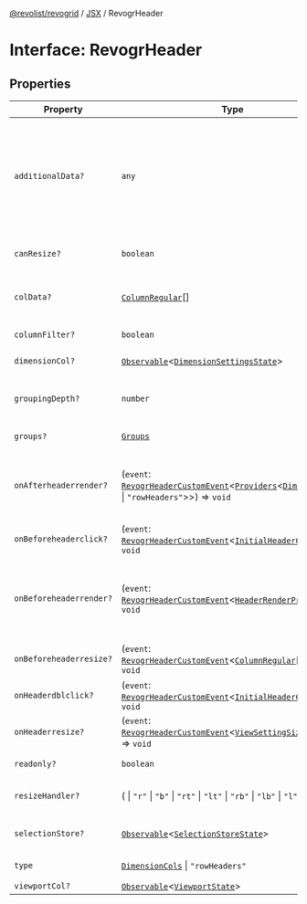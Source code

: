 [@revolist/revogrid](README.md) / [JSX](Namespace.JSX.md) / RevogrHeader

# Interface: RevogrHeader

## Properties

| Property | Type | Description | Defined in |
| ------ | ------ | ------ | ------ |
| `additionalData?` | `any` | Extra properties to pass into header renderer, such as vue or react components to handle parent | [src/components.d.ts:1824](https://github.com/revolist/revogrid/blob/3cf03d1039e53d8581c1791130c13324e129dd40/src/components.d.ts#L1824) |
| `canResize?` | `boolean` | If columns can be resized | [src/components.d.ts:1828](https://github.com/revolist/revogrid/blob/3cf03d1039e53d8581c1791130c13324e129dd40/src/components.d.ts#L1828) |
| `colData?` | [`ColumnRegular`](Interface.ColumnRegular.md)[] | Columns - defines an array of grid columns. | [src/components.d.ts:1832](https://github.com/revolist/revogrid/blob/3cf03d1039e53d8581c1791130c13324e129dd40/src/components.d.ts#L1832) |
| `columnFilter?` | `boolean` | Column filter | [src/components.d.ts:1836](https://github.com/revolist/revogrid/blob/3cf03d1039e53d8581c1791130c13324e129dd40/src/components.d.ts#L1836) |
| `dimensionCol?` | [`Observable`](TypeAlias.Observable.md)\<[`DimensionSettingsState`](Interface.DimensionSettingsState.md)\> | Dimension settings X | [src/components.d.ts:1840](https://github.com/revolist/revogrid/blob/3cf03d1039e53d8581c1791130c13324e129dd40/src/components.d.ts#L1840) |
| `groupingDepth?` | `number` | Grouping depth, how many levels of grouping | [src/components.d.ts:1844](https://github.com/revolist/revogrid/blob/3cf03d1039e53d8581c1791130c13324e129dd40/src/components.d.ts#L1844) |
| `groups?` | [`Groups`](TypeAlias.Groups.md) | Column groups | [src/components.d.ts:1848](https://github.com/revolist/revogrid/blob/3cf03d1039e53d8581c1791130c13324e129dd40/src/components.d.ts#L1848) |
| `onAfterheaderrender?` | (`event`: [`RevogrHeaderCustomEvent`](Interface.RevogrHeaderCustomEvent.md)\<[`Providers`](TypeAlias.Providers.md)\<[`DimensionCols`](TypeAlias.DimensionCols.md) \| `"rowHeaders"`\>\>) => `void` | After all header cells rendered. Finalizes cell rendering. | [src/components.d.ts:1852](https://github.com/revolist/revogrid/blob/3cf03d1039e53d8581c1791130c13324e129dd40/src/components.d.ts#L1852) |
| `onBeforeheaderclick?` | (`event`: [`RevogrHeaderCustomEvent`](Interface.RevogrHeaderCustomEvent.md)\<[`InitialHeaderClick`](TypeAlias.InitialHeaderClick.md)\>) => `void` | On initial header click | [src/components.d.ts:1856](https://github.com/revolist/revogrid/blob/3cf03d1039e53d8581c1791130c13324e129dd40/src/components.d.ts#L1856) |
| `onBeforeheaderrender?` | (`event`: [`RevogrHeaderCustomEvent`](Interface.RevogrHeaderCustomEvent.md)\<[`HeaderRenderProps`](TypeAlias.HeaderRenderProps.md)\>) => `void` | Before each header cell render function. Allows to override cell properties | [src/components.d.ts:1860](https://github.com/revolist/revogrid/blob/3cf03d1039e53d8581c1791130c13324e129dd40/src/components.d.ts#L1860) |
| `onBeforeheaderresize?` | (`event`: [`RevogrHeaderCustomEvent`](Interface.RevogrHeaderCustomEvent.md)\<[`ColumnRegular`](Interface.ColumnRegular.md)[]\>) => `void` | On before header resize | [src/components.d.ts:1864](https://github.com/revolist/revogrid/blob/3cf03d1039e53d8581c1791130c13324e129dd40/src/components.d.ts#L1864) |
| `onHeaderdblclick?` | (`event`: [`RevogrHeaderCustomEvent`](Interface.RevogrHeaderCustomEvent.md)\<[`InitialHeaderClick`](TypeAlias.InitialHeaderClick.md)\>) => `void` | On header double click | [src/components.d.ts:1868](https://github.com/revolist/revogrid/blob/3cf03d1039e53d8581c1791130c13324e129dd40/src/components.d.ts#L1868) |
| `onHeaderresize?` | (`event`: [`RevogrHeaderCustomEvent`](Interface.RevogrHeaderCustomEvent.md)\<[`ViewSettingSizeProp`](TypeAlias.ViewSettingSizeProp.md)\>) => `void` | On header resize | [src/components.d.ts:1872](https://github.com/revolist/revogrid/blob/3cf03d1039e53d8581c1791130c13324e129dd40/src/components.d.ts#L1872) |
| `readonly?` | `boolean` | Readonly mode | [src/components.d.ts:1876](https://github.com/revolist/revogrid/blob/3cf03d1039e53d8581c1791130c13324e129dd40/src/components.d.ts#L1876) |
| `resizeHandler?` | ( \| `"r"` \| `"b"` \| `"rt"` \| `"lt"` \| `"rb"` \| `"lb"` \| `"l"` \| `"t"`)[] | Defines resize position | [src/components.d.ts:1880](https://github.com/revolist/revogrid/blob/3cf03d1039e53d8581c1791130c13324e129dd40/src/components.d.ts#L1880) |
| `selectionStore?` | [`Observable`](TypeAlias.Observable.md)\<[`SelectionStoreState`](TypeAlias.SelectionStoreState.md)\> | Selection, range, focus | [src/components.d.ts:1884](https://github.com/revolist/revogrid/blob/3cf03d1039e53d8581c1791130c13324e129dd40/src/components.d.ts#L1884) |
| `type` | [`DimensionCols`](TypeAlias.DimensionCols.md) \| `"rowHeaders"` | Column type | [src/components.d.ts:1888](https://github.com/revolist/revogrid/blob/3cf03d1039e53d8581c1791130c13324e129dd40/src/components.d.ts#L1888) |
| `viewportCol?` | [`Observable`](TypeAlias.Observable.md)\<[`ViewportState`](Interface.ViewportState.md)\> | Viewport X | [src/components.d.ts:1892](https://github.com/revolist/revogrid/blob/3cf03d1039e53d8581c1791130c13324e129dd40/src/components.d.ts#L1892) |
